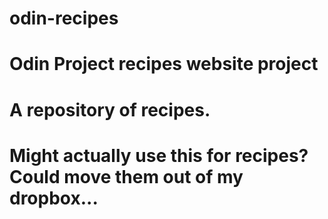 # odin-recipes
# Odin Project recipes website project
# A repository of recipes. 
# Might actually use this for recipes? Could move them out of my dropbox...
